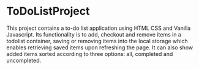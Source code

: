 # ToDoListProject
This project contains a to-do list application using HTML CSS and Vanilla Javascript.
Its functionality is to add, checkout and remove items in a todolist container, saving or removing items into the local storage which enables retrieving saved items upon refreshing the page.
It can also show added items sorted according to three options: all, completed and uncompleted. 
  
